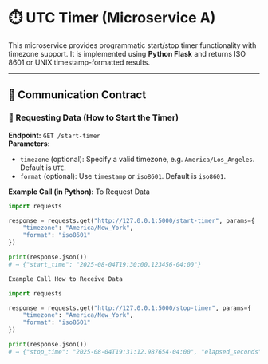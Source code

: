 # ⏱️ UTC Timer (Microservice A)

This microservice provides programmatic start/stop timer functionality with timezone support. It is implemented using **Python Flask** and returns ISO 8601 or UNIX timestamp-formatted results.

---

## 📡 Communication Contract

### 🔹 Requesting Data (How to Start the Timer)

**Endpoint:** `GET /start-timer`  
**Parameters:**
- `timezone` (optional): Specify a valid timezone, e.g. `America/Los_Angeles`. Default is `UTC`.
- `format` (optional): Use `timestamp` or `iso8601`. Default is `iso8601`.

**Example Call (in Python):** To Request Data

```python
import requests

response = requests.get("http://127.0.0.1:5000/start-timer", params={
    "timezone": "America/New_York",
    "format": "iso8601"
})

print(response.json())
# → {"start_time": "2025-08-04T19:30:00.123456-04:00"}

Example Call How to Receive Data

import requests

response = requests.get("http://127.0.0.1:5000/stop-timer", params={
    "timezone": "America/New_York",
    "format": "iso8601"
})

print(response.json())
# → {"stop_time": "2025-08-04T19:31:12.987654-04:00", "elapsed_seconds": 72.86}





